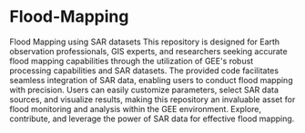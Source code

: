# Flood-Mapping
Flood Mapping using SAR datasets
This repository is designed for Earth observation professionals, GIS experts, and researchers seeking accurate flood mapping capabilities through the utilization of GEE's robust processing capabilities and SAR datasets. The provided code facilitates seamless integration of SAR data, enabling users to conduct flood mapping with precision. Users can easily customize parameters, select SAR data sources, and visualize results, making this repository an invaluable asset for flood monitoring and analysis within the GEE environment. Explore, contribute, and leverage the power of SAR data for effective flood mapping.
